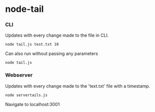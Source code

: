 # node-tail

### CLI

Updates with every change made to the file in CLI.

```
node tail.js test.txt 10
```
Can also run without passing any parameters
```
node tail.js 
```

### Webserver

Updates with every change made to the 'text.txt' file with a timestamp.

```
node servertails.js
```
Navigate to localhost:3001
